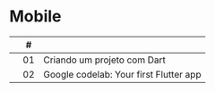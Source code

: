 # Mobile

|  | # |  |
|:---:|:---:|:---|
|  | 01 | Criando um projeto com Dart |
|  | 02 | Google codelab: Your first Flutter app |